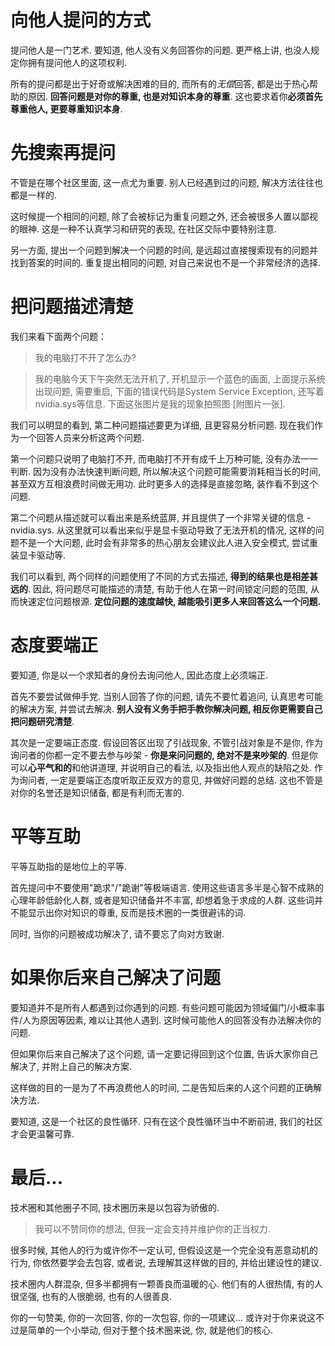 # 向他人提问的方式

提问他人是一门艺术. 要知道, 他人没有义务回答你的问题. 更严格上讲, 也没人规定你拥有提问他人的这项权利.

所有的提问都是出于好奇或解决困难的目的, 而所有的*无偿*回答, 都是出于热心帮助的原因. **回答问题是对你的尊重, 也是对知识本身的尊重**. 这也要求着你**必须首先尊重他人, 更要尊重知识本身**.



# 先搜索再提问

不管是在哪个社区里面, 这一点尤为重要. 别人已经遇到过的问题, 解决方法往往也都是一样的.

这时候提一个相同的问题, 除了会被标记为重复问题之外, 还会被很多人置以鄙视的眼神. 这是一种不认真学习和研究的表现, 在社区交际中要特别注意.

另一方面, 提出一个问题到解决一个问题的时间, 是远超过直接搜索现有的问题并找到答案的时间的. 重复提出相同的问题, 对自己来说也不是一个非常经济的选择.



# 把问题描述清楚

我们来看下面两个问题：

> 我的电脑打不开了怎么办?

> 我的电脑今天下午突然无法开机了, 开机显示一个蓝色的画面, 上面提示系统出现问题, 需要重启, 下面的错误代码是System Service Exception, 还写着nvidia.sys等信息. 下面这张图片是我的现象拍照图 [附图片一张].

我们可以明显的看到, 第二种问题描述要更为详细, 且更容易分析问题. 现在我们作为一个回答人员来分析这两个问题.

第一个问题只说明了电脑打不开, 而电脑打不开有成千上万种可能, 没有办法一一判断. 因为没有办法快速判断问题, 所以解决这个问题可能需要消耗相当长的时间, 甚至双方互相浪费时间做无用功. 此时更多人的选择是直接忽略, 装作看不到这个问题.

第二个问题从描述就可以看出来是系统蓝屏, 并且提供了一个非常关键的信息 - nvidia.sys. 从这里就可以看出来似乎是显卡驱动导致了无法开机的情况, 这样的问题不是一个大问题, 此时会有非常多的热心朋友会建议此人进入安全模式, 尝试重装显卡驱动等.

我们可以看到, 两个同样的问题使用了不同的方式去描述, **得到的结果也是相差甚远的**. 因此, 将问题尽可能描述的清楚, 有助于他人在第一时间锁定问题的范围, 从而快速定位问题根源. **定位问题的速度越快, 越能吸引更多人来回答这么一个问题.**



# 态度要端正

要知道, 你是以一个求知者的身份去询问他人, 因此态度上必须端正.

首先不要尝试做伸手党. 当别人回答了你的问题, 请先不要忙着追问, 认真思考可能的解决方案, 并尝试去解决. **别人没有义务手把手教你解决问题, 相反你更需要自己把问题研究清楚**.

其次是一定要端正态度. 假设回答区出现了引战现象, 不管引战对象是不是你, 作为询问者的你都一定不要去参与吵架 - **你是来问问题的, 绝对不是来吵架的**. 但是你可以**心平气和的**和他讲道理, 并说明自己的看法, 以及指出他人观点的缺陷之处. 作为询问者, 一定是要端正态度听取正反双方的意见, 并做好问题的总结. 这也不管是对你的名誉还是知识储备, 都是有利而无害的.



# 平等互助

平等互助指的是地位上的平等.

首先提问中不要使用"跪求"/"跪谢"等极端语言. 使用这些语言多半是心智不成熟的心理年龄低龄化人群, 或者是知识储备并不丰富, 却想着急于求成的人群. 这些词并不能显示出你对知识的尊重, 反而是技术圈的一类很避讳的词.

同时, 当你的问题被成功解决了, 请不要忘了向对方致谢.



# 如果你后来自己解决了问题

要知道并不是所有人都遇到过你遇到的问题. 有些问题可能因为领域偏门/小概率事件/人为原因等因素, 难以让其他人遇到. 这时候可能他人的回答没有办法解决你的问题.

但如果你后来自己解决了这个问题, 请一定要记得回到这个位置, 告诉大家你自己解决了, 并附上自己的解决方案.

这样做的目的一是为了不再浪费他人的时间, 二是告知后来的人这个问题的正确解决方法.

要知道, 这是一个社区的良性循环. 只有在这个良性循环当中不断前进, 我们的社区才会更温馨可靠.



# 最后...

技术圈和其他圈子不同, 技术圈历来是以包容为骄傲的.

> 我可以不赞同你的想法, 但我一定会支持并维护你的正当权力.

很多时候, 其他人的行为或许你不一定认可, 但假设这是一个完全没有恶意动机的行为, 你依然要学会去包容, 或者说, 去理解其这样做的目的, 并给出建设性的建议.

技术圈内人群混杂, 但多半都拥有一颗善良而温暖的心. 他们有的人很热情, 有的人很坚强, 也有的人很脆弱, 也有的人很善良.

你的一句赞美, 你的一次回答, 你的一次包容, 你的一项建议... 或许对于你来说这不过是简单的一个小举动, 但对于整个技术圈来说, 你, 就是他们的核心.
